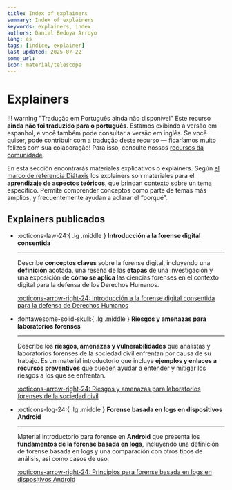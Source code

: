 ```yaml
---
title: Index of explainers
summary: Index of explainers
keywords: explainers, index
authors: Daniel Bedoya Arroyo
lang: es
tags: [indice, explainer]
last_updated: 2025-07-22
some_url:
icon: material/telescope
---
```


# Explainers 

!!! warning "Tradução em Português ainda não disponível"
    Este recurso **ainda não foi traduzido para o português**. Estamos exibindo a versão em espanhol, e você também pode consultar a versão em inglês. Se você quiser, pode contribuir com a tradução deste recurso — ficaríamos muito felizes com sua colaboração! Para isso, consulte nossos [recursos da comunidade](comunidad/como-colaborar.md).

En esta sección encontrarás materiales explicativos o explainers. Según [el marco de referencia Diátaxis](https://diataxis.fr) los explainers son materiales para el **aprendizaje de aspectos teóricos**, que brindan contexto sobre un tema específico. Permite comprender conceptos como parte de temas más amplios, y frecuentemente ayudan a aclarar el “porqué”.

## Explainers publicados

<div class="grid cards" markdown>

-   :octicons-law-24:{ .lg .middle }      __Introducción a la forense digital consentida__

    ---

    Describe **conceptos claves** sobre la forense digital, incluyendo una **definición** acotada, una reseña de las **etapas** de una investigación y una exposición de **cómo se aplica** las ciencias forenses en el contexto digital para la defensa de los Derechos Humanos.

    [:octicons-arrow-right-24: Introducción a la forense digital consentida para la defensa de Derechos Humanos](01-explainer-introduccion-forense-digital/01-explainer-introduccion-forense-digital.html)

-   :fontawesome-solid-skull:{ .lg .middle }      __Riesgos y amenazas para laboratorios forenses__

    ---

    Describe los **riesgos, amenazas y vulnerabilidades** que analistas y laboratorios forenses de la sociedad civil enfrentan por causa de su trabajo. Es un material introductorio que incluye **ejemplos y enlaces a recursos preventivos** que pueden ayudar a entender y mitigar los riesgos a los que se enfrentan.

    [:octicons-arrow-right-24: Riesgos y amenazas para laboratorios forenses de la sociedad civil](02-explainer-riesgos-amenazas/02-explainer-riesgos-amenazas.html)

-   :octicons-log-24:{ .lg .middle }      __Forense basada en logs en dispositivos Android__

    ---

    
    Material introductorio para forense en **Android** que presenta los **fundamentos de la forense basada en logs**, incluyendo una definición de forense basada en logs y una comparación con otros tipos de análisis, así como casos de uso.

    [:octicons-arrow-right-24: Principios para forense basada en logs en dispositivos Android](03-explainer-forense-logs-android/03-explainer-forense-logs-android.html)


</div>






